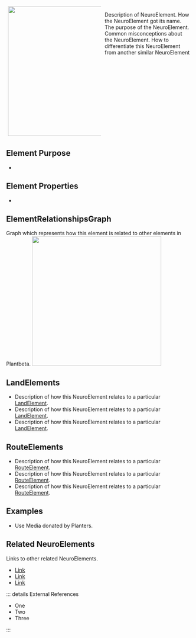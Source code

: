 <div style="display: flex; width: %100; margin-top: 50px;">
    <div style="margin: 5px; width: 50%">
        <img height="350" width="350" src="/NeuroImage.png"/>
    </div>
    <div style="margin: 5px; width: 50%">
        <p >Description of NeuroElement. How the NeuroElement got its name. The purpose of the NeuroElement. Common misconceptions about the NeuroElement. How to differentiate this NeuroElement from another similar NeuroElement</p>
    </div>
</div>

## Element Purpose

- 

## Element Properties

- 

## ElementRelationshipsGraph

Graph which represents how this element is related to other elements in Plantbeta.
<img height="350" width="350" src="/DirectedGraph_UndirectedGraph.png"/>

## LandElements
- Description of how this NeuroElement relates to a particular [LandElement]().
- Description of how this NeuroElement relates to a particular [LandElement]().
- Description of how this NeuroElement relates to a particular [LandElement]().
## RouteElements
- Description of how this NeuroElement relates to a particular [RouteElement]().
- Description of how this NeuroElement relates to a particular [RouteElement]().
- Description of how this NeuroElement relates to a particular [RouteElement]().

## Examples

- Use Media donated by Planters. 

## Related NeuroElements

Links to other related NeuroElements. 

- [Link]()
- [Link]()
- [Link]()

::: details External References

- One
- Two
- Three

:::